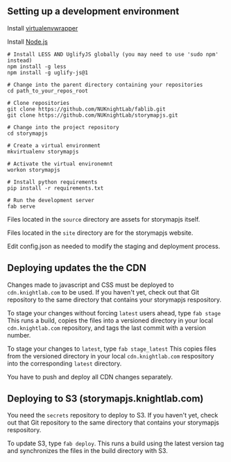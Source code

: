 ## Setting up a development environment

Install [virtualenvwrapper](http://virtualenvwrapper.readthedocs.org/)

Install [Node.js](http://nodejs.org)

    # Install LESS AND UglifyJS globally (you may need to use 'sudo npm' instead)
    npm install -g less
    npm install -g uglify-js@1
    
    # Change into the parent directory containing your repositories
    cd path_to_your_repos_root
    
    # Clone repositories
    git clone https://github.com/NUKnightLab/fablib.git
    git clone https://github.com/NUKnightLab/storymapjs.git
    
    # Change into the project repository
    cd storymapjs

    # Create a virtual environment
    mkvirtualenv storymapjs
    
    # Activate the virtual environemnt
    workon storymapjs
        
    # Install python requirements
    pip install -r requirements.txt
 
    # Run the development server
    fab serve

Files located in the `source` directory are assets for storymapjs itself.

Files located in the `site` directory are for the storymapjs website.

Edit config.json as needed to modify the staging and deployment process.
          
          
## Deploying updates the the CDN

Changes made to javascript and CSS must be deployed to `cdn.knightlab.com` to be used. If you haven't yet, check out that Git repository to the same directory that contains your storymapjs respository.
    
To stage your changes without forcing `latest` users ahead, type `fab stage` This runs a build, copies the files into a versioned directory in your local `cdn.knightlab.com` repository, and tags the last commit with a version number.

To stage your changes to `latest`, type `fab stage_latest` This copies files from the versioned directory in your local `cdn.knightlab.com` respository into the corresponding `latest` directory. 

You have to push and deploy all CDN changes separately.


## Deploying to S3 (storymapjs.knightlab.com)

You need the `secrets` repository to deploy to S3.  If you haven't yet, check out that Git repository to the same directory that contains your storymapjs respository.

To update S3, type `fab deploy`.  This runs a build using the latest version tag and synchronizes the files in the build directory with S3.
